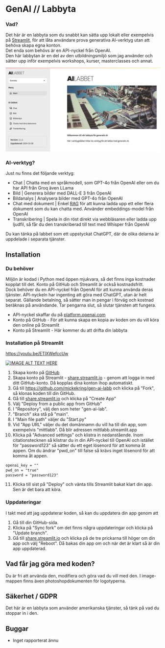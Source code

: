 # GenAI // Labbyta

### Vad?
Det här är en labbyta som du snabbt kan sätta upp lokalt eller exempelvis på [Streamlit](https://streamlit.io/), för att låta användare prova generativa AI-verktyg utan att behöva skapa egna konton.  
Det enda som behövs är en API-nyckel från OpenAI.  
Den här labbytan är en del av den utbildningsmiljö som jag använder och sätter upp inför exempelvis 
workshops, kurser, masterclasses och annat.


![Bild som visar labbytan](images/preview.jpg)

### AI-verktyg?
Just nu finns det följande verktyg:
- Chat | Chatta med en språkmodell, som GPT-4o från OpenAI eller om du har API från Groq även LLama
- Bild | Generera bilder med DALL-E 3 från OpenAI
- Bildanalys | Analysera bilder med GPT-4o från OpenAI
- Chat med dokument | Enkel [RAG](https://en.wikipedia.org/wiki/Retrieval-augmented_generation) för att kunna ladda upp ett eller flera dokument som du kan chatta med. Använder embeddings-model från OpenAI
- Transkribering | Spela in din röst direkt via webbläsaren eller ladda upp ljudfil, så får du den transkriberad till text med Whisper från OpenAI

Du kan tänka på labbet som ett uppstyckat ChatGPT, där de olika delarna är uppdelade i separata tjänster.

## Installation

### Du behöver
Miljön är kodad i Python med öppen mjukvara, så det finns inga kostnader kopplat till det. Konto på GitHub och Streamlit är också kostnadsfritt.  
Dock behöver du en API-nyckel från OpenAI för att kunna använda deras tjänster. API-nyckeln har 
ingenting att göra med ChatGPT, utan är helt separat. Gällande betalning, så sätter man in pengar 
i förväg och kostnad beräknas på användande. Tar pengarna slut, så slutar tjänsten att fungera.  

- API-nyckel skaffar du på [platform.openai.com](https://platform.openai.com/)
- Konto på  GitHub - För att kunna skapa en kopia av koden om du vill köra den online på Streamlit
- Konto på Streamlit  - Här kommer du att drifta din labbyta

### Installation på Streamlit

https://youtu.be/ETlXWefccUw

[![IMAGE ALT TEXT HERE](https://img.youtube.com/vi/ETlXWefccUw&ab/0.jpg)](https://www.youtube.com/watch?v=ETlXWefccUw&ab)


1. Skapa konto på [GitHub](https://github.com/)
2. Skapa konto på Streamlit - [share.streamlit.io](https://share.streamlit.io/) - genom att logga in med ditt GitHub-konto. Då kopplas dina konton ihop automatiskt.
3. Gå till https://github.com/mickekring/gen-ai-labb och klicka på "Fork", så klonas koden till din GitHub.
4. Gå till [share.streamlit.io](https://share.streamlit.io/) och klicka på "Create App"
5. Välj "Deploy from a public app from GitHub"
6. I "Repository", välj den som heter "gen-ai-lab".
7. "Branch" ska stå på "main".
8. I "Main file path" väljer du "Start.py"
9. Vid "App URL" väljer du det domännamn du vill ha till din app, som exempelvis "mittlabb". Då blir adressen mittlabb.streamlit.app 
10. Klicka på "Advanced settings" och klistra in nedanstående. Inom citationstecknen så klistrar du in din API-nyckel till OpenAI och istället för "password123" så sätter du ett eget lösenord för att komma åt appen. Om du ändrar "pwd_on" till false så krävs inget lösenord för att komma åt appen.
```
openai_key = ""  
pwd_on = "true"  
password = "password123"  
```
11. Klicka till sist på "Deploy" och vänta tills Streamlit bakat klart din app. Sen är det bara att köra.

### Uppdateringar
I takt med att jag uppdaterar koden, så kan du uppdatera din app genom att
1. Gå till din GitHub-sida.
2. Klicka på "Sync fork" om det finns några uppdateringar och klicka på "Update branch".
3. Gå till [share.streamlit.io](https://share.streamlit.io/) och klicka på de tre prickarna till höger om din app och välj "Reboot". Då bakas din app om och när det är klart så är din app uppdaterad.

## Vad får jag göra med koden?
Du är fri att använda den, modifiera och göra vad du vill med den. I image-mappen finns även photoshopdokumenten för logotyperna. 

## Säkerhet / GDPR
Det här är en labbyta som använder amerikanska tjänster, så tänk på vad du stoppar in i den. 

## Buggar
- Inget rapporterat ännu

